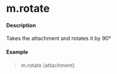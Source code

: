 # m.rotate

#### Description

Takes the attachment and rotates it by 90°

#### Example

> m.rotate (attachment)
